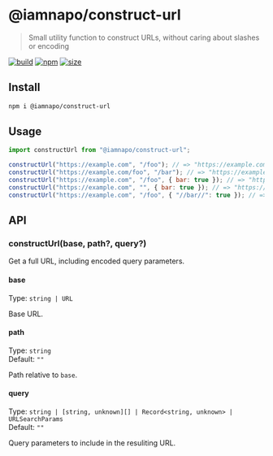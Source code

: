 # @iamnapo/construct-url

> Small utility function to construct URLs, without caring about slashes or encoding

[![build](https://badges.iamnapo.me/ci/iamnapo/construct-url)](https://github.com/iamnapo/construct-url/actions) [![npm](https://badges.iamnapo.me/npm/@iamnapo/construct-url)](https://www.npmjs.com/package/@iamnapo/construct-url) [![size](https://badges.iamnapo.me/size/@iamnapo/construct-url)](https://bundlephobia.com/result?p=@iamnapo/construct-url)

## Install

```sh
npm i @iamnapo/construct-url
```

## Usage

```js
import constructUrl from "@iamnapo/construct-url";

constructUrl("https://example.com", "/foo"); // => "https://example.com/foo"
constructUrl("https://example.com/foo", "/bar"); // => "https://example.com/foo/bar"
constructUrl("https://example.com", "/foo", { bar: true }); // => "https://example.com/foo?bar=true"
constructUrl("https://example.com", "", { bar: true }); // => "https://example.com/?bar=true"
constructUrl("https://example.com", "/foo", { "//bar//": true }); // => "https://example.com/foo?%2F%2Fbar%2F%2F=true"
```

## API

### constructUrl(base, path?, query?)

Get a full URL, including encoded query parameters.

#### base

Type: `string | URL`

Base URL.

#### path

Type: `string`\
Default: `""`

Path relative to `base`.

#### query

Type: `string | [string, unknown][] | Record<string, unknown> | URLSearchParams`\
Default: `""`

Query parameters to include in the resuliting URL.
